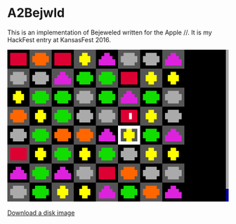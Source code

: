 A2Bejwld
========

This is an implementation of Bejeweled written for the Apple //.  It is my HackFest entry at KansasFest 2016.

![A2Bejwld Screenshot](/a2jbejwld.png "A2Bejwld. Screenshot")

[Download a disk image](https://github.com/jeremysrand/a2bejwld/releases/download/1.0/a2bejwld.dsk)